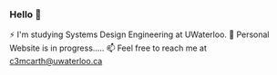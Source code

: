 ### Hello 👋
⚡ I'm studying Systems Design Engineering at UWaterloo.
🔭 Personal Website is in progress.....
📫 Feel free to reach me at c3mcarth@uwaterloo.ca

<!--
**calmcarthur/calmcarthur** is a ✨ _special_ ✨ repository because its `README.md` (this file) appears on your GitHub profile.

Here are some ideas to get you started:

- 🔭 I’m currently working on ...
- 🌱 I’m currently learning ...
- 👯 I’m looking to collaborate on ...
- 🤔 I’m looking for help with ...
- 💬 Ask me about ...
- 📫 How to reach me: ...
- 😄 Pronouns: ...
- ⚡ Fun fact: ...
-->
